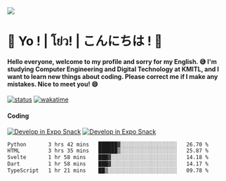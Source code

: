 <a href="#">
  <img src="https://user-images.githubusercontent.com/53619535/207896410-fee92aa4-65f2-4b27-91d3-86f8424178d3.gif" />
</a>

# 👋 Yo ! | โย่ว! | こんにちは ! 👋

<h4>Hello everyone, welcome to my profile and sorry for my English. 😅
I'm studying Computer Engineering and Digital Technology at KMITL, and I want to learn new things about coding. Please correct me if I make any mistakes. Nice to meet you! 😄</h4>

[![status](https://img.shields.io/badge/Freelance-Unavailable-red)](https://whyzotee.vercel.app)
[![wakatime](https://wakatime.com/badge/user/3ff4daa0-dc37-4cca-9446-11cce239b396.svg)](https://wakatime.com/@3ff4daa0-dc37-4cca-9446-11cce239b396)

#### Coding
[![Develop in Expo Snack](https://img.shields.io/badge/Flutter-119EFF.svg?style=for-the-badge&logo=flutter&labelColor=FFF&logoColor=119EFF)](https://flutter.dev/)
[![Develop in Expo Snack](https://img.shields.io/badge/Expo-000.svg?style=for-the-badge&logo=EXPO&labelColor=FFF&logoColor=000)](https://expo.dev/)

<!--START_SECTION:waka-->

```txt
Python       3 hrs 42 mins   ██████▓░░░░░░░░░░░░░░░░░░   26.70 %
HTML         3 hrs 35 mins   ██████▒░░░░░░░░░░░░░░░░░░   25.87 %
Svelte       1 hr 58 mins    ███▓░░░░░░░░░░░░░░░░░░░░░   14.18 %
Dart         1 hr 58 mins    ███▓░░░░░░░░░░░░░░░░░░░░░   14.17 %
TypeScript   1 hr 21 mins    ██▒░░░░░░░░░░░░░░░░░░░░░░   09.78 %
```

<!--END_SECTION:waka-->
